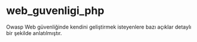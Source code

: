 # web_guvenligi_php
Owasp
Web güvenliğinde kendini geliştirmek isteyenlere bazı açıklar detaylı bir şekilde anlatılmıştır.
